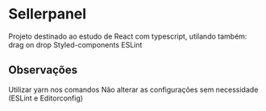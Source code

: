 # Sellerpanel
Projeto destinado ao estudo de React com typescript, utilando também:
drag on drop 
Styled-components
ESLint 

## Observações 
Utilizar yarn nos comandos
Não alterar as configurações sem necessidade (ESLint e Editorconfig)
